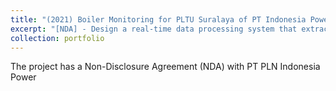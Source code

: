 ```yaml
---
title: "(2021) Boiler Monitoring for PLTU Suralaya of PT Indonesia Power"
excerpt: "[NDA] - Design a real-time data processing system that extracts, transforms, and loads data, performs data cleaning and preparation, and identifies anomalies as they occur."
collection: portfolio
---
```


The project has a Non-Disclosure Agreement (NDA) with PT PLN Indonesia Power